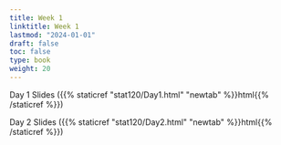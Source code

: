 ```yaml
---
title: Week 1 
linktitle: Week 1
lastmod: "2024-01-01"
draft: false  
toc: false  
type: book  
weight: 20
---
```



Day 1 Slides ({{% staticref "stat120/Day1.html" "newtab" %}}html{{% /staticref %}})


Day 2 Slides ({{% staticref "stat120/Day2.html" "newtab" %}}html{{% /staticref %}})


